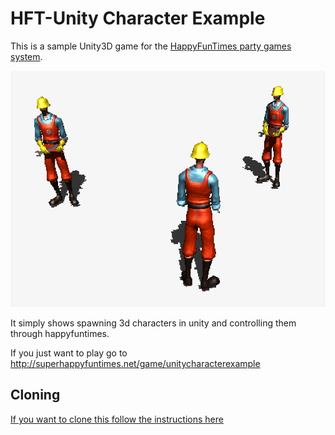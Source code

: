 HFT-Unity Character Example
===========================

This is a sample Unity3D game for the [HappyFunTimes party games system](http://greggman.github.io/HappyFunTimes).

<img src="Assets/WebPlayerTemplates/HappyFunTimes/screenshot.png" />

It simply shows spawning 3d characters in unity and controlling them through happyfuntimes.

If you just want to play go to http://superhappyfuntimes.net/game/unitycharacterexample

Cloning
-------

[If you want to clone this follow the instructions here](https://github.com/greggman/HappyFunTimes/blob/master/docs/unitydocs.md)




